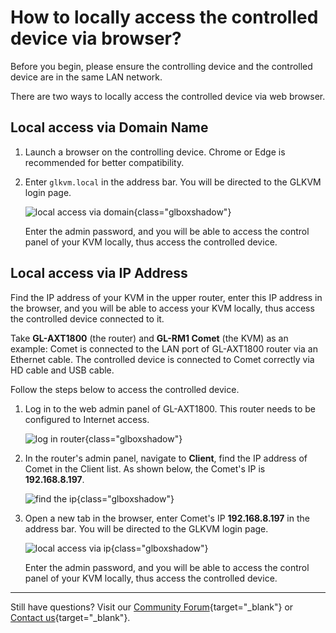 # How to locally access the controlled device via browser?

Before you begin, please ensure the controlling device and the controlled device are in the same LAN network.

There are two ways to locally access the controlled device via web browser.

## Local access via Domain Name

1. Launch a browser on the controlling device. Chrome or Edge is recommended for better compatibility.

2. Enter `glkvm.local` in the address bar. You will be directed to the GLKVM login page.

    ![local access via domain](https://static.gl-inet.com/docs/kvm/faq/local_access_controlled_device_via_browser/local_access_domain.png){class="glboxshadow"}

    Enter the admin password, and you will be able to access the control panel of your KVM locally, thus access the controlled device.

## Local access via IP Address

Find the IP address of your KVM in the upper router, enter this IP address in the browser, and you will be able to access your KVM locally, thus access the controlled device connected to it.

Take **GL-AXT1800** (the router) and **GL-RM1 Comet** (the KVM) as an example: Comet is connected to the LAN port of GL-AXT1800 router via an Ethernet cable. The controlled device is connected to Comet correctly via HD cable and USB cable.

Follow the steps below to access the controlled device.

1. Log in to the web admin panel of GL-AXT1800. This router needs to be configured to Internet access.

    ![log in router](https://static.gl-inet.com/docs/kvm/faq/local_access_controlled_device_via_browser/log_in_router.png){class="glboxshadow"}

2. In the router's admin panel, navigate to **Client**, find the IP address of Comet in the Client list. As shown below, the Comet's IP is **192.168.8.197**.

    ![find the ip](https://static.gl-inet.com/docs/kvm/user_guide/gl-rm1/local_access_via_ip.png){class="glboxshadow"}

3. Open a new tab in the browser, enter Comet's IP **192.168.8.197** in the address bar. You will be directed to the GLKVM login page.

    ![local access via ip](https://static.gl-inet.com/docs/kvm/faq/local_access_controlled_device_via_browser/local_access_ip.jpg){class="glboxshadow"}

    Enter the admin password, and you will be able to access the control panel of your KVM locally, thus access the controlled device.

---

Still have questions? Visit our [Community Forum](https://forum.gl-inet.com){target="_blank"} or [Contact us](https://www.gl-inet.com/contacts/){target="_blank"}.
